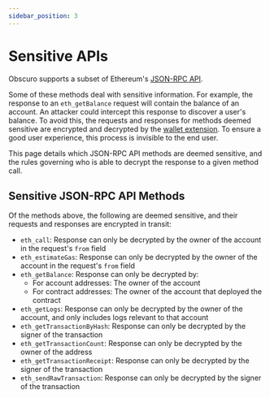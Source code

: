 ```yaml
---
sidebar_position: 3
---
```

# Sensitive APIs

Obscuro supports a subset of Ethereum's [JSON-RPC API](https://ethereum.org/en/developers/docs/apis/json-rpc/).

Some of these methods deal with sensitive information. For example, the response to an `eth_getBalance` request will
contain the balance of an account. An attacker could intercept this response to discover a user's balance. To avoid
this, the requests and responses for methods deemed sensitive are encrypted and decrypted by the
[wallet extension](https://docs.obscu.ro/wallet-extension/wallet-extension). To ensure a good user experience, this process is
invisible to the end user.

This page details which JSON-RPC API methods are deemed sensitive, and the rules governing who is able to decrypt the
response to a given method call.

## Sensitive JSON-RPC API Methods

Of the methods above, the following are deemed sensitive, and their requests and responses are encrypted in transit:

* `eth_call`: Response can only be decrypted by the owner of the account in the request's `from` field
* `eth_estimateGas`: Response can only be decrypted by the owner of the account in the request's `from` field
* `eth_getBalance`: Response can only be decrypted by:
    * For account addresses: The owner of the account
    * For contract addresses: The owner of the account that deployed the contract
* `eth_getLogs`: Response can only be decrypted by the owner of the account, and only includes logs relevant to that
  account
* `eth_getTransactionByHash`: Response can only be decrypted by the signer of the transaction
* `eth_getTransactionCount`: Response can only be decrypted by the owner of the address
* `eth_getTransactionReceipt`: Response can only be decrypted by the signer of the transaction
* `eth_sendRawTransaction`: Response can only be decrypted by the signer of the transaction
